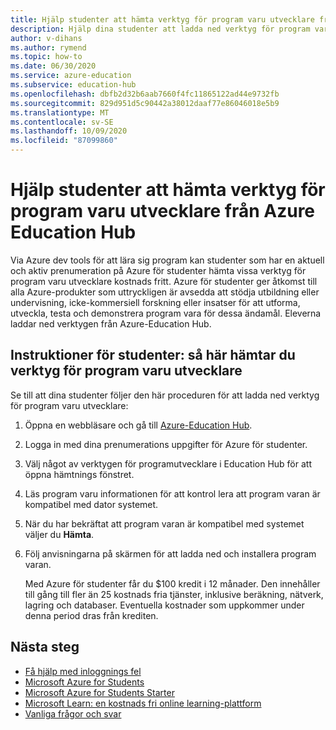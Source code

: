 ```yaml
---
title: Hjälp studenter att hämta verktyg för program varu utvecklare från Azure Education Hub
description: Hjälp dina studenter att ladda ned verktyg för program varu utvecklare från Azure Education Hub via Azure dev tools för att lära sig program.
author: v-dihans
ms.author: rymend
ms.topic: how-to
ms.date: 06/30/2020
ms.service: azure-education
ms.subservice: education-hub
ms.openlocfilehash: dbfb2d32b6aab7660f4fc11865122ad44e9732fb
ms.sourcegitcommit: 829d951d5c90442a38012daaf77e86046018e5b9
ms.translationtype: MT
ms.contentlocale: sv-SE
ms.lasthandoff: 10/09/2020
ms.locfileid: "87099860"
---
```

# <a name="help-students-download-software-developer-tools-from-the-azure-education-hub"></a>Hjälp studenter att hämta verktyg för program varu utvecklare från Azure Education Hub

Via Azure dev tools för att lära sig program kan studenter som har en aktuell och aktiv prenumeration på Azure för studenter hämta vissa verktyg för program varu utvecklare kostnads fritt. Azure för studenter ger åtkomst till alla Azure-produkter som uttryckligen är avsedda att stödja utbildning eller undervisning, icke-kommersiell forskning eller insatser för att utforma, utveckla, testa och demonstrera program vara för dessa ändamål. Eleverna laddar ned verktygen från Azure-Education Hub.

## <a name="instructions-for-students-how-to-download-software-developer-tools"></a>Instruktioner för studenter: så här hämtar du verktyg för program varu utvecklare

Se till att dina studenter följer den här proceduren för att ladda ned verktyg för program varu utvecklare:

1. Öppna en webbläsare och gå till [Azure-Education Hub](https://ms.portal.azure.com/#blade/Microsoft_Azure_Education/EducationMenuBlade/software).
1. Logga in med dina prenumerations uppgifter för Azure för studenter.
1. Välj något av verktygen för programutvecklare i Education Hub för att öppna hämtnings fönstret.
1. Läs program varu informationen för att kontrol lera att program varan är kompatibel med dator systemet.
1. När du har bekräftat att program varan är kompatibel med systemet väljer du **Hämta**.
1. Följ anvisningarna på skärmen för att ladda ned och installera program varan.

   Med Azure för studenter får du $100 kredit i 12 månader. Den innehåller till gång till fler än 25 kostnads fria tjänster, inklusive beräkning, nätverk, lagring och databaser. Eventuella kostnader som uppkommer under denna period dras från krediten. 


## <a name="next-steps"></a>Nästa steg
- [Få hjälp med inloggnings fel](troubleshoot-login.md)
- [Microsoft Azure for Students](azure-students-program.md)
- [Microsoft Azure for Students Starter](azure-students-starter-program.md)
- [Microsoft Learn: en kostnads fri online learning-plattform](https://docs.microsoft.com/learn/)
- [Vanliga frågor och svar](program-faq.md#azure-for-students)
